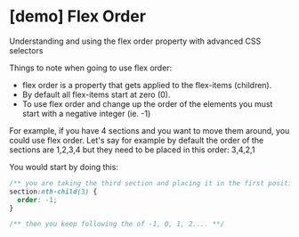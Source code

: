 # [demo] Flex Order

Understanding and using the flex order property with advanced CSS selectors

Things to note when going to use flex order:
- flex order is a property that gets applied to the flex-items (children).
- By default all flex-items start at zero (0).
- To use flex order and change up the order of the elements you must start with a negative integer (ie. -1)

For example, if you have 4 sections and you want to move them around, you could use flex order. Let's say for example by default the order of the sections are 1,2,3,4 but they need to be placed in this order: 3,4,2,1

You would start by doing this: 

``` css
/** you are taking the third section and placing it in the first position **/
section:nth-child(3) {
  order: -1;
}

/** then you keep following the of -1, 0, 1, 2.... **/

```

